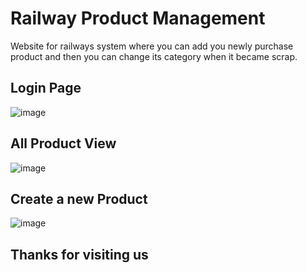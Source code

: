 # Railway Product Management
Website for railways system where you can add you newly purchase product and then you can change its category when it became scrap.
## Login Page
![image](https://github.com/0203nilesh/RailwayProductSorter/assets/95562518/d0a3719a-fad4-4133-8efe-1ef512d45cd5)

## All Product View
![image](https://github.com/0203nilesh/RailwayProductSorter/assets/95562518/96946dd5-dc30-42a6-8ea2-82b573204e9b)

## Create a new Product
![image](https://github.com/0203nilesh/RailwayProductSorter/assets/95562518/485fb989-00bd-4122-9e2f-6b3941aacd4e)

## Thanks for visiting us
